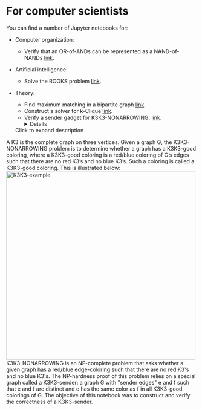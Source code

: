# For computer scientists
You can find a number of Jupyter notebooks for:

- Computer organization:
  + Verify that an OR-of-ANDs can be represented as a NAND-of-NANDs [link](NAND.ipynb).

- Artificial intelligence:
  + Solve the ROOKS problem [link](ROOKS.ipynb).

- Theory:
  + Find maximum matching in a bipartite graph [link](MATCHING.ipynb).
  + Construct a solver for k-Clique [link](CLIQUE.ipynb).
  + Verify a sender gadget for K3K3-NONARROWING. [link](K3K3-NONARROWING.ipnyb). <details>
  <summary>Click to expand description</summary>
A K3 is the complete graph on three vertices. Given a graph G, the K3K3-NONARROWING problem is to determine whether a graph has a K3K3-good coloring, where a K3K3-good coloring is a red/blue coloring of G’s edges such that there are no red K3’s and no blue K3’s. Such a coloring is called a K3K3-good coloring. This is illustrated below: <img width="500" alt="K3K3-example" src="https://github.com/user-attachments/assets/86cc4f5c-14b4-4489-a484-c069d9448aa9" /> K3K3-NONARROWING is an NP-complete problem that asks whether a given graph has a red/blue edge-coloring such that there are no red K3's and no blue K3's. The NP-hardness proof of this problem relies on a special graph called a K3K3-sender: a graph G with "sender edges" e and f such that e and f are distinct and e has the same color as f in all K3K3-good colorings of G. The objective of this notebook was to construct and verify the correctness of a K3K3-sender.
</details>

